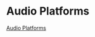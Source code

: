 # Audio Platforms

[Audio Platforms](Audio%20Platforms%207424547e0cb24717a7c00cba03a44455/Audio%20Platforms%2036d5d8fcdea9489590967a92b8056cf6.csv)